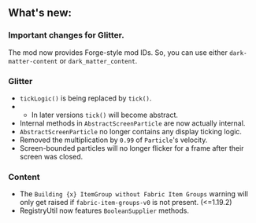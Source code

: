 ## What's new:

### Important changes for Glitter.

The mod now provides Forge-style mod IDs. So, you can use either `dark-matter-content` or `dark_matter_content`.

### Glitter

* `tickLogic()` is being replaced by `tick()`.
* * In later versions `tick()` will become abstract.
* Internal methods in `AbstractScreenParticle` are now actually internal.
* `AbstractScreenParticle` no longer contains any display ticking logic.
* Removed the multiplication by `0.99` of `Particle`'s velocity.
* Screen-bounded particles will no longer flicker for a frame after their screen was closed.

### Content

* The `Building {x} ItemGroup without Fabric Item Groups` warning will only get raised if `fabric-item-groups-v0` is not present. (<=1.19.2)
* RegistryUtil now features `BooleanSupplier` methods.
